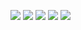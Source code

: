 ![](http://github-profile-summary-cards.vercel.app/api/cards/stats?username=manuelcralves&theme=algolia)
![](http://github-profile-summary-cards.vercel.app/api/cards/repos-per-language?username=manuelcralves&theme=algolia)
![](http://github-profile-summary-cards.vercel.app/api/cards/profile-details?username=manuelcralves&theme=algolia)
![](http://github-profile-summary-cards.vercel.app/api/cards/productive-time?username=manuelcralves&theme=algolia&utcOffset=1)
![](http://github-profile-summary-cards.vercel.app/api/cards/most-commit-language?username=manuelcralves&theme=algolia)
